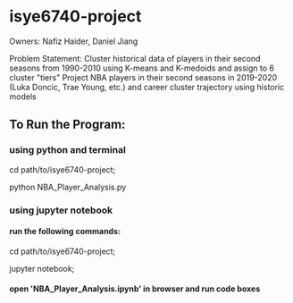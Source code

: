 # isye6740-project

Owners: Nafiz Haider, Daniel Jiang

Problem Statement:
Cluster historical data of players in their second seasons from 1990-2010 using K-means and K-medoids and assign to 6 cluster "tiers"
Project NBA players in their second seasons in 2019-2020 (Luka Doncic, Trae Young, etc.) and career cluster trajectory using historic models

## To Run the Program:

### using python and terminal
cd path/to/isye6740-project;

python NBA_Player_Analysis.py

### using jupyter notebook
#### run the following commands:

cd path/to/isye6740-project;

jupyter notebook;

#### open 'NBA_Player_Analysis.ipynb' in browser and run code boxes
